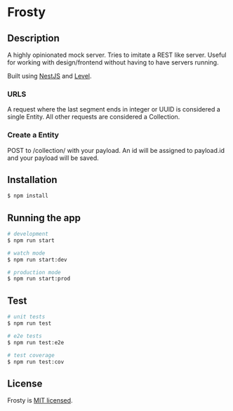 # Frosty

## Description

A highly opinionated mock server. Tries to imitate a REST like server. Useful for working with design/frontend without having to have servers running.

Built using [NestJS](https://nestjs.com/) and [Level](https://github.com/Level/level).

### URLS

A request where the last segment ends in integer or UUID is considered a single Entity. All other requests are considered a Collection.

### Create a Entity

POST to /collection/ with your payload. An id will be assigned to payload.id and your payload will be saved.

## Installation

```bash
$ npm install
```

## Running the app

```bash
# development
$ npm run start

# watch mode
$ npm run start:dev

# production mode
$ npm run start:prod
```

## Test

```bash
# unit tests
$ npm run test

# e2e tests
$ npm run test:e2e

# test coverage
$ npm run test:cov
```

## License

Frosty is [MIT licensed](LICENSE).
